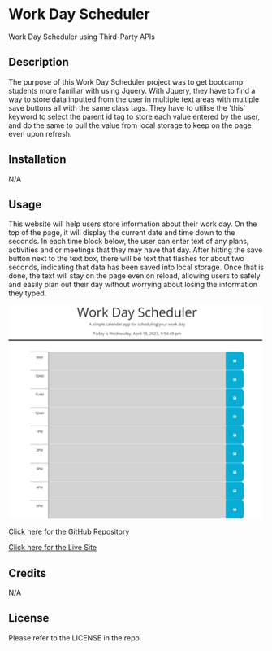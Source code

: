 # Work Day Scheduler
Work Day Scheduler using Third-Party APIs

## Description

The purpose of this Work Day Scheduler project was to get bootcamp students more familiar with using Jquery. With Jquery, they have to find a way to store data inputted from the user in multiple text areas with multiple save buttons all with the same class tags. They have to utilise the 'this' keyword to select the parent id tag to store each value entered by the user, and do the same to pull the value from local storage to keep on the page even upon refresh. 

## Installation

N/A

## Usage

This website will help users store information about their work day. On the top of the page, it will display the current date and time down to the seconds. In each time block below, the user can enter text of any plans, activities and or meetings that they may have that day. After hitting the save button next to the text box, there will be text that flashes for about two seconds, indicating that data has been saved into local storage. Once that is done, the text will stay on the page even on reload, allowing users to safely and easily plan out their day without worrying about losing the information they typed. 

<img src="./assets/images/work-day-scheduler-page.png" width = 500px />

<a href="https://github.com/elvislau74/work-day-scheduler">Click here for the GitHub Repository</a>

<a href="https://elvislau74.github.io/work-day-scheduler/">Click here for the Live Site</a>

## Credits

N/A

## License

Please refer to the LICENSE in the repo. 

